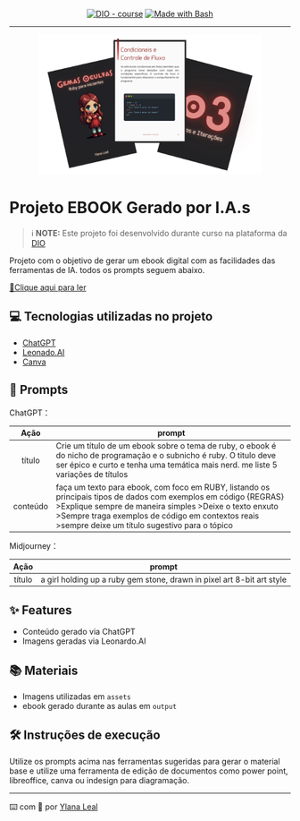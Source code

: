 <p align="center">
<a href="https://dio.me/"><img src="https://img.shields.io/badge/DIO-Course-28DA77?logo=youtube" alt="DIO - course"></a>
<a href="https://www.gnu.org/software/bash/" title="Go to Bash homepage"><img src="https://img.shields.io/badge/Prompt-Project-blue?logo=gnu-bash&amp;logoColor=white" alt="Made with Bash"></a></p>

-------


<p align="center">
<img 
    src="./assets/Preview_ebook.png"
    width="400"  
/>
</p>

# Projeto EBOOK Gerado por I.A.s


 > ℹ️ **NOTE:** Este projeto foi desenvolvido durante curso na plataforma da [DIO](https://dio.me)

Projeto com o objetivo de gerar um ebook digital com as facilidades das ferramentas de IA. todos os prompts
seguem abaixo.

<a href="https://github.com/ylanaleal/prompts-recipe-to-create-a-ebook/blob/main/output/Ebook_Gemas_Ocultas_Ylana_Leal.pdf" title="View PDF now"> 📕Clique aqui para ler</a>

## 💻 Tecnologias utilizadas no projeto

- [ChatGPT](https://chat.openai.com/) 
- [Leonado.AI](https://app.leonardo.ai/)
- [Canva](https://www.canva.com/)

## 🧠 Prompts


ChatGPT：

|   Ação   | prompt                                                                                                                                                                                                                                                                         |
| :------: | ------------------------------------------------------------------------------------------------------------------------------------------------------------------------------------------------------------------------------------------------------------------------------ |
|  título  | Crie um título de um ebook sobre o tema de ruby, o ebook é do nicho de programação e o subnicho é ruby. O titulo deve ser épico e curto e tenha uma temática mais nerd. me liste 5 variações de títulos |
| conteúdo | faça um texto para ebook, com foco em RUBY, listando os principais tipos de dados com exemplos em código {REGRAS} >Explique sempre de maneira simples >Deixe o texto enxuto >Sempre traga exemplos de código em contextos reais >sempre deixe um título sugestivo para o tópico |


Midjourney：

|  Ação  | prompt                                                                                 |
| :----: | -------------------------------------------------------------------------------------- |
| título | a girl holding up a ruby gem stone, drawn in pixel art 8-bit art style |

## ✨ Features

- Conteúdo gerado via ChatGPT
- Imagens geradas via Leonardo.AI

## 📚 Materiais

- Imagens utilizadas em `assets`
- ebook gerado durante as aulas em `output`

## 🛠️ Instruções de execução

Utilize os prompts acima nas ferramentas sugeridas para gerar o material base e utilize uma ferramenta de edição de documentos como power point, libreoffice, canva ou indesign para diagramação.

---

⌨️ com 💜 por [Ylana Leal](https://github.com/ylanaleal)
